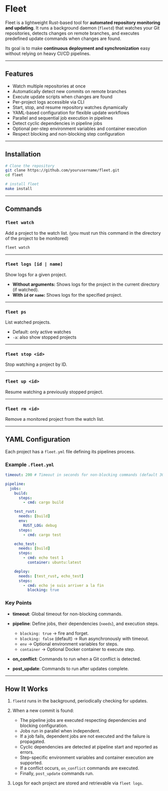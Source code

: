 # Fleet

Fleet is a lightweight Rust-based tool for **automated repository monitoring and updating**.
It runs a background daemon (`fleetd`) that watches your Git repositories, detects changes on remote branches, and executes predefined update commands when changes are found.

Its goal is to make **continuous deployment and synchronization** easy without relying on heavy CI/CD pipelines.

---

## Features

* Watch multiple repositories at once
* Automatically detect new commits on remote branches
* Execute update scripts when changes are found
* Per-project logs accessible via CLI
* Start, stop, and resume repository watches dynamically
* YAML-based configuration for flexible update workflows
* Parallel and sequential job execution in pipelines
* Detect cyclic dependencies in pipeline jobs
* Optional per-step environment variables and container execution
* Respect blocking and non-blocking step configuration

---

## Installation

```bash
# Clone the repository
git clone https://github.com/yourusername/fleet.git
cd fleet

# install fleet
make install
```

---

## Commands

### `fleet watch`

Add a project to the watch list. (you must run this command in the directory of the project to be monitored)

```bash
fleet watch
```

---

### `fleet logs [id | name]`

Show logs for a given project.

* **Without arguments:**
  Shows logs for the project in the current directory (if watched).
* **With `id` or `name`:**
  Shows logs for the specified project.

---

### `fleet ps`

List watched projects.

* Default: only active watches
* `-a`: also show stopped projects

---

### `fleet stop <id>`

Stop watching a project by ID.

---

### `fleet up <id>`

Resume watching a previously stopped project.

---

### `fleet rm <id>`

Remove a monitored project from the watch list.

---

## YAML Configuration

Each project has a `fleet.yml` file defining its pipelines process.

### Example `.fleet.yml`

```yaml
timeout: 200 # Timeout in seconds for non-blocking commands (default 300)

pipeline:
  jobs:
    build:
      steps:
        - cmd: cargo build

    test_rust:
      needs: [build]
      env:
        RUST_LOG: debug
      steps:
        - cmd: cargo test

    echo_test:
      needs: [build]
      steps:
        - cmd: echo test 1
          container: ubuntu:latest

    deploy:
      needs: [test_rust, echo_test]
      steps:
        - cmd: echo je suis arriver a la fin
          blocking: true
```

### Key Points

* **timeout**: Global timeout for non-blocking commands.
* **pipeline**: Define jobs, their dependencies (`needs`), and execution steps.

  * `blocking: true` → fire and forget.
  * `blocking: false` (default) → Run asynchronously with timeout.
  * `env` → Optional environment variables for steps.
  * `container` → Optional Docker container to execute step.
* **on\_conflict**: Commands to run when a Git conflict is detected.
* **post\_update**: Commands to run after updates complete.

---

## How It Works

1. `fleetd` runs in the background, periodically checking for updates.
2. When a new commit is found:

   * The pipeline jobs are executed respecting dependencies and blocking configuration.
   * Jobs run in parallel when independent.
   * If a job fails, dependent jobs are not executed and the failure is propagated.
   * Cyclic dependencies are detected at pipeline start and reported as errors.
   * Step-specific environment variables and container execution are supported.
   * If a conflict occurs, `on_conflict` commands are executed.
   * Finally, `post_update` commands run.
3. Logs for each project are stored and retrievable via `fleet logs`.
